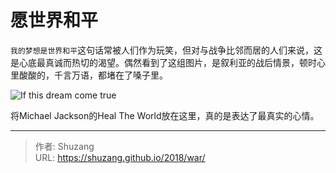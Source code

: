# 愿世界和平


`我的梦想是世界和平`这句话常被人们作为玩笑，但对与战争比邻而居的人们来说，这是心底最真诚而热切的渴望。偶然看到了这组图片，是叙利亚的战后情景，顿时心里酸酸的，千言万语，都堵在了嗓子里。

![If this dream come true](https://picped-1301226557.cos.ap-beijing.myqcloud.com/BRM_20180417_叙利亚儿童.jpg)

 将Michael Jackson的Heal The World放在这里，真的是表达了最真实的心情。

<meting-js auto=" https://y.qq.com/n/yqq/song/002bmfKd2GHJ9p.html " autoplay="true" volume="0.2"></meting-js> 

---

> 作者: Shuzang  
> URL: https://shuzang.github.io/2018/war/  

